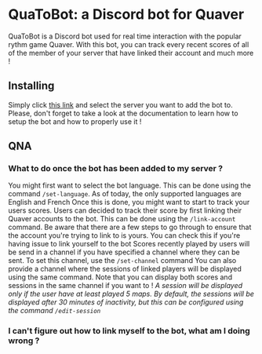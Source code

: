 # QuaToBot: a Discord bot for Quaver

QuaToBot is a Discord bot used for real time interaction with the popular rythm game Quaver. With this bot, you can track every recent scores of all of the member of your server that have linked their account and much more !

## Installing

Simply click [this link](https://discord.com/api/oauth2/authorize?client_id=955200491636269126&permissions=414464657472&scope=bot) and select the server you want to add the bot to.
Please, don't forget to take a look at the documentation to learn how to setup the bot and how to properly use it !

## QNA
### What to do once the bot has been added to my server ?
You might first want to select the bot language. This can be done using the command ``/set-language``. As of today, the only supported languages are English and French
Once this is done, you might want to start to track your users scores. Users can decided to track their score by first linking their Quaver accounts to the bot. This can be done using the ``/link-account`` command.
Be aware that there are a few steps to go through to ensure that the account you're trying to link to is yours. You can check this if you're having issue to link yourself to the bot
Scores recently played by users will be send in a channel if you have specified a channel where they can be sent. To set this channel, use the ``/set-channel`` command
You can also provide a channel where the sessions of linked players will be displayed using the same command. Note that you can display both scores and sessions in the same channel if you want to !
*A session will be displayed only if the user have at least played 5 maps. By default, the sessions will be displayed after 30 minutes of inactivity, but this can be configured using the command ``/edit-session``*

### I can't figure out how to link myself to the bot, what am I doing wrong ?
